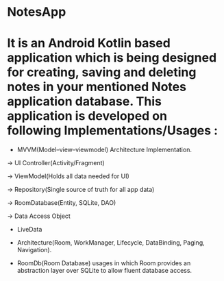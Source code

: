 # NotesApp
# It is an Android Kotlin based application which is being designed for creating, saving and deleting notes in your mentioned Notes application database. This application is developed on following Implementations/Usages :
- MVVM(Model–view–viewmodel) 
Architecture Implementation.

-> UI Controller(Activity/Fragment)

-> ViewModel(Holds all data needed for UI)

-> Repository(Single source of truth for all app data)

-> RoomDatabase(Entity, SQLite, DAO)

-> Data Access Object

- LiveData
 
- Architecture(Room, WorkManager, Lifecycle, DataBinding, Paging, Navigation).

- RoomDb(Room Database) usages in which Room provides an abstraction layer over SQLite to allow fluent database access.
